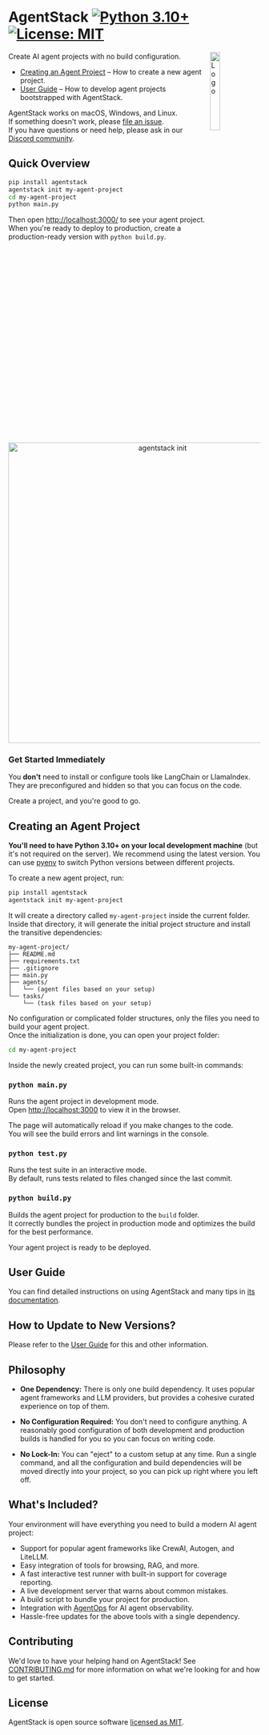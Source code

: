 # AgentStack [![Python 3.10+](https://img.shields.io/badge/python-3.10+-blue.svg)](https://www.python.org/downloads/release/python-3100/) [![License: MIT](https://img.shields.io/badge/License-MIT-yellow.svg)](https://opensource.org/licenses/MIT)

<img alt="Logo" align="right" src="assets/agentopslogo.png" width="20%" />

Create AI agent projects with no build configuration.

- [Creating an Agent Project](#creating-an-agent-project) – How to create a new agent project.
- [User Guide](https://docs.agentops.ai) – How to develop agent projects bootstrapped with AgentStack.

AgentStack works on macOS, Windows, and Linux.<br>
If something doesn't work, please [file an issue](https://github.com/agentops-ai/agentops/issues/new).<br>
If you have questions or need help, please ask in our [Discord community](https://discord.gg/a4VQ23Aps5).

## Quick Overview

```sh
pip install agentstack
agentstack init my-agent-project
cd my-agent-project
python main.py
```

Then open [http://localhost:3000/](http://localhost:3000/) to see your agent project.<br>
When you're ready to deploy to production, create a production-ready version with `python build.py`.

<p align='center'>
<img src='assets/screenshot.png' width='600' alt='agentstack init'>
</p>

### Get Started Immediately

You **don't** need to install or configure tools like LangChain or LlamaIndex.<br>
They are preconfigured and hidden so that you can focus on the code.

Create a project, and you're good to go.

## Creating an Agent Project

**You'll need to have Python 3.10+ on your local development machine** (but it's not required on the server). We recommend using the latest version. You can use [pyenv](https://github.com/pyenv/pyenv) to switch Python versions between different projects.

To create a new agent project, run:

```sh
pip install agentstack
agentstack init my-agent-project
```

It will create a directory called `my-agent-project` inside the current folder.<br>
Inside that directory, it will generate the initial project structure and install the transitive dependencies:

```
my-agent-project/
├── README.md
├── requirements.txt
├── .gitignore
├── main.py
├── agents/
│   └── (agent files based on your setup)
└── tasks/
    └── (task files based on your setup)
```

No configuration or complicated folder structures, only the files you need to build your agent project.<br>
Once the initialization is done, you can open your project folder:

```sh
cd my-agent-project
```

Inside the newly created project, you can run some built-in commands:

### `python main.py`

Runs the agent project in development mode.<br>
Open [http://localhost:3000](http://localhost:3000) to view it in the browser.

The page will automatically reload if you make changes to the code.<br>
You will see the build errors and lint warnings in the console.

### `python test.py`

Runs the test suite in an interactive mode.<br>
By default, runs tests related to files changed since the last commit.

### `python build.py`

Builds the agent project for production to the `build` folder.<br>
It correctly bundles the project in production mode and optimizes the build for the best performance.

Your agent project is ready to be deployed.

## User Guide

You can find detailed instructions on using AgentStack and many tips in [its documentation](https://docs.agentops.ai).

## How to Update to New Versions?

Please refer to the [User Guide](https://docs.agentops.ai/updating-to-new-releases) for this and other information.

## Philosophy

- **One Dependency:** There is only one build dependency. It uses popular agent frameworks and LLM providers, but provides a cohesive curated experience on top of them.

- **No Configuration Required:** You don't need to configure anything. A reasonably good configuration of both development and production builds is handled for you so you can focus on writing code.

- **No Lock-In:** You can "eject" to a custom setup at any time. Run a single command, and all the configuration and build dependencies will be moved directly into your project, so you can pick up right where you left off.

## What's Included?

Your environment will have everything you need to build a modern AI agent project:

- Support for popular agent frameworks like CrewAI, Autogen, and LiteLLM.
- Easy integration of tools for browsing, RAG, and more.
- A fast interactive test runner with built-in support for coverage reporting.
- A live development server that warns about common mistakes.
- A build script to bundle your project for production.
- Integration with [AgentOps](https://agentops.ai) for AI agent observability.
- Hassle-free updates for the above tools with a single dependency.

## Contributing

We'd love to have your helping hand on AgentStack! See [CONTRIBUTING.md](CONTRIBUTING.md) for more information on what we're looking for and how to get started.

## License

AgentStack is open source software [licensed as MIT](LICENSE).